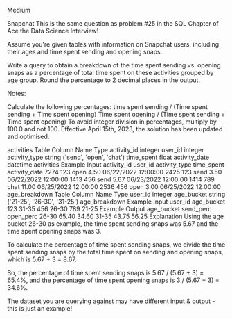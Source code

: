 Medium

Snapchat
This is the same question as problem #25 in the SQL Chapter of Ace the Data Science Interview!

Assume you're given tables with information on Snapchat users, including their ages and time spent sending and opening snaps.

Write a query to obtain a breakdown of the time spent sending vs. opening snaps as a percentage of total time spent on these activities grouped by age group. Round the percentage to 2 decimal places in the output.

Notes:

Calculate the following percentages:
time spent sending / (Time spent sending + Time spent opening)
Time spent opening / (Time spent sending + Time spent opening)
To avoid integer division in percentages, multiply by 100.0 and not 100.
Effective April 15th, 2023, the solution has been updated and optimised.

activities Table
Column Name	Type
activity_id	integer
user_id	integer
activity_type	string ('send', 'open', 'chat')
time_spent	float
activity_date	datetime
activities Example Input
activity_id	user_id	activity_type	time_spent	activity_date
7274	123	open	4.50	06/22/2022 12:00:00
2425	123	send	3.50	06/22/2022 12:00:00
1413	456	send	5.67	06/23/2022 12:00:00
1414	789	chat	11.00	06/25/2022 12:00:00
2536	456	open	3.00	06/25/2022 12:00:00
age_breakdown Table
Column Name	Type
user_id	integer
age_bucket	string ('21-25', '26-30', '31-25')
age_breakdown Example Input
user_id	age_bucket
123	31-35
456	26-30
789	21-25
Example Output
age_bucket	send_perc	open_perc
26-30	65.40	34.60
31-35	43.75	56.25
Explanation
Using the age bucket 26-30 as example, the time spent sending snaps was 5.67 and the time spent opening snaps was 3.

To calculate the percentage of time spent sending snaps, we divide the time spent sending snaps by the total time spent on sending and opening snaps, which is 5.67 + 3 = 8.67.

So, the percentage of time spent sending snaps is 5.67 / (5.67 + 3) = 65.4%, and the percentage of time spent opening snaps is 3 / (5.67 + 3) = 34.6%.

The dataset you are querying against may have different input & output - this is just an example!